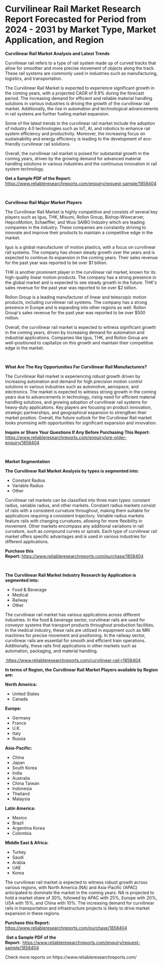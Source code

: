 <p><h1>Curvilinear Rail Market Research Report Forecasted for Period from 2024 -  2031 by Market Type, Market Application, and Region</h1></p><p><strong>Curvilinear Rail Market Analysis and Latest Trends</strong></p>
<p><p>Curvilinear rail refers to a type of rail system made up of curved tracks that allow for smoother and more precise movement of objects along the track. These rail systems are commonly used in industries such as manufacturing, logistics, and transportation.</p><p>The Curvilinear Rail Market is expected to experience significant growth in the coming years, with a projected CAGR of 9.9% during the forecast period. The increasing demand for efficient and reliable material handling solutions in various industries is driving the growth of the curvilinear rail market. Additionally, the rise in automation and technological advancements in rail systems are further fueling market expansion.</p><p>Some of the latest trends in the curvilinear rail market include the adoption of industry 4.0 technologies such as IoT, AI, and robotics to enhance rail system efficiency and productivity. Moreover, the increasing focus on sustainability and energy efficiency is leading to the development of eco-friendly curvilinear rail solutions.</p><p>Overall, the curvilinear rail market is poised for substantial growth in the coming years, driven by the growing demand for advanced material handling solutions in various industries and the continuous innovation in rail system technology.</p></p>
<p><strong>Get a Sample PDF of the Report:&nbsp;</strong> <a href="https://www.reliableresearchreports.com/enquiry/request-sample/1858404">https://www.reliableresearchreports.com/enquiry/request-sample/1858404</a></p>
<p>&nbsp;</p>
<p><strong>Curvilinear Rail Major Market Players</strong></p>
<p><p>The Curvilinear Rail Market is highly competitive and consists of several key players such as Igus, THK, Misumi, Rollon Group, Bishop-Wisecarver, HepcoMotion, Schaeffler, and Wuxi SAIBO Industry which are leading companies in the industry. These companies are constantly striving to innovate and improve their products to maintain a competitive edge in the market.</p><p>Igus is a global manufacturer of motion plastics, with a focus on curvilinear rail systems. The company has shown steady growth over the years and is expected to continue its expansion in the coming years. Their sales revenue for the past year was reported to be over $1 billion.</p><p>THK is another prominent player in the curvilinear rail market, known for its high-quality linear motion products. The company has a strong presence in the global market and is expected to see steady growth in the future. THK's sales revenue for the past year was reported to be over $2 billion.</p><p>Rollon Group is a leading manufacturer of linear and telescopic motion products, including curvilinear rail systems. The company has a strong presence in Europe and is expanding into other regions as well. Rollon Group's sales revenue for the past year was reported to be over $500 million.</p><p>Overall, the curvilinear rail market is expected to witness significant growth in the coming years, driven by increasing demand for automation and industrial applications. Companies like Igus, THK, and Rollon Group are well-positioned to capitalize on this growth and maintain their competitive edge in the market.</p></p>
<p>&nbsp;</p>
<p><strong>What Are The Key Opportunities For Curvilinear Rail Manufacturers?</strong></p>
<p><p>The Curvilinear Rail market is experiencing robust growth driven by increasing automation and demand for high precision motion control solutions in various industries such as automotive, aerospace, and electronics. The market is expected to witness strong growth in the coming years due to advancements in technology, rising need for efficient material handling solutions, and growing adoption of curvilinear rail systems for heavy-duty applications. Key players are focusing on product innovation, strategic partnerships, and geographical expansion to strengthen their market position. Overall, the future outlook for the Curvilinear Rail market looks promising with opportunities for significant expansion and innovation.</p></p>
<p><strong>Inquire or Share Your Questions If Any Before Purchasing This Report:</strong> <a href="https://www.reliableresearchreports.com/enquiry/pre-order-enquiry/1858404">https://www.reliableresearchreports.com/enquiry/pre-order-enquiry/1858404</a></p>
<p>&nbsp;</p>
<p><strong>Market Segmentation</strong></p>
<p><strong>The Curvilinear Rail Market Analysis by types is segmented into:</strong></p>
<p><ul><li>Constant Radius</li><li>Variable Radius</li><li>Other</li></ul></p>
<p><p>Curvilinear rail markets can be classified into three main types: constant radius, variable radius, and other markets. Constant radius markets consist of rails with a consistent curvature throughout, making them suitable for applications requiring a consistent trajectory. Variable radius markets feature rails with changing curvatures, allowing for more flexibility in movement. Other markets encompass any additional variations in rail curvature, such as compound curves or spirals. Each type of curvilinear rail market offers specific advantages and is used in various industries for different applications.</p></p>
<p><strong>Purchase this Report:&nbsp;</strong><a href="https://www.reliableresearchreports.com/purchase/1858404">https://www.reliableresearchreports.com/purchase/1858404</a></p>
<p>&nbsp;</p>
<p><strong>The Curvilinear Rail Market Industry Research by Application is segmented into:</strong></p>
<p><ul><li>Food & Beverage</li><li>Medical</li><li>Railway</li><li>Other</li></ul></p>
<p><p>The curvilinear rail market has various applications across different industries. In the food & beverage sector, curvilinear rails are used for conveyor systems that transport products throughout production facilities. In the medical industry, these rails are utilized in equipment such as MRI machines for precise movement and positioning. In the railway sector, curvilinear rails are essential for smooth and efficient train operations. Additionally, these rails find applications in other markets such as automation, packaging, and material handling.</p></p>
<p><a href="https://www.reliableresearchreports.com/curvilinear-rail-r1858404">&nbsp;https://www.reliableresearchreports.com/curvilinear-rail-r1858404</a></p>
<p><strong>In terms of Region, the Curvilinear Rail Market Players available by Region are:</strong></p>
<p>
    <p> <strong> North America: </strong>
        <ul>
            <li>United States</li>
            <li>Canada</li>
        </ul>
        </p> 
    <p> <strong> Europe: </strong>
        <ul>
            <li>Germany</li>
            <li>France</li>
            <li>U.K.</li>
            <li>Italy</li>
            <li>Russia</li>
        </ul>
        </p> 
    <p> <strong> Asia-Pacific: </strong>
        <ul>
            <li>China</li>
            <li>Japan</li>
            <li>South Korea</li>
            <li>India</li>
            <li>Australia</li>
            <li>China Taiwan</li>
            <li>Indonesia</li>
            <li>Thailand</li>
            <li>Malaysia</li>
        </ul>
        </p> 
    <p> <strong> Latin America: </strong>
        <ul>
            <li>Mexico</li>
            <li>Brazil</li>
            <li>Argentina Korea</li>
            <li>Colombia</li>
        </ul>
        </p> 
    <p> <strong> Middle East & Africa: </strong>
        <ul>
            <li>Turkey</li>
            <li>Saudi</li>
            <li>Arabia</li>
            <li>UAE</li>
            <li>Korea</li>
        </ul>
    </p>
    </p>
<p><p>The curvilinear rail market is expected to witness robust growth across various regions, with North America (NA) and Asia-Pacific (APAC) anticipated to dominate the market in the coming years. NA is projected to hold a market share of 30%, followed by APAC with 25%, Europe with 20%, USA with 15%, and China with 10%. The increasing demand for curvilinear rails in transportation and infrastructure projects is likely to drive market expansion in these regions.</p></p>
<p><strong>Purchase this Report: </strong><a href="https://www.reliableresearchreports.com/purchase/1858404">https://www.reliableresearchreports.com/purchase/1858404</a></p>
<p>&nbsp;<strong>Get a Sample PDF of the Report:&nbsp;&nbsp;</strong><a href="https://www.reliableresearchreports.com/enquiry/request-sample/1858404">https://www.reliableresearchreports.com/enquiry/request-sample/1858404</a></p>
<p><strong></strong></p>
<p>Check more reports on https://www.reliableresearchreports.com/</p>
